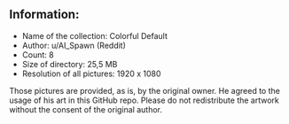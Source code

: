 ## Information:

- Name of the collection: Colorful Default
- Author: u/AI_Spawn (Reddit)
- Count: 8
- Size of directory: 25,5 MB
- Resolution of all pictures: 1920 x 1080

Those pictures are provided, as is, by the original owner. He agreed to the usage of his art in this GitHub repo.
Please do not redistribute the artwork without the consent of the original author.
